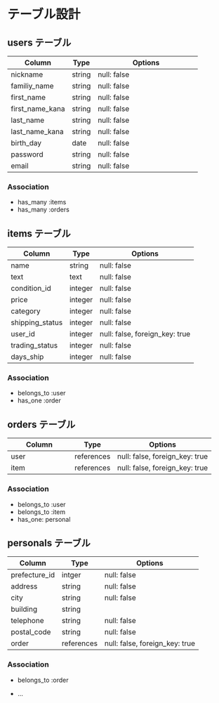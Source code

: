 # テーブル設計

## users テーブル

| Column          | Type       | Options                       |
| --------------- | -----------| ----------------------------- |
| nickname        | string     | null: false                   |
| familiy_name    | string     | null: false                   |
| first_name      | string     | null: false                   |
| first_name_kana | string     | null: false                   |
| last_name       | string     | null: false                   |
| last_name_kana  | string     | null: false                   |
| birth_day       | date       | null: false                   |
| password        | string     | null: false　　　　　　　　　    |
| email           | string     | null: false 　　　　　　　　　   |

### Association
- has_many :items
- has_many :orders

## items テーブル

| Column          | Type       | Options                       |
| --------------- | ---------- | ----------------------------- |
| name            | string     | null: false                   |
| text            | text       | null: false                   |
| condition_id    | integer    | null: false                   |
| price           | integer    | null: false                   |
| category        | integer    | null: false                   |
| shipping_status | integer    | null: false                   |
| user_id         | integer    | null: false, foreign_key: true|
| trading_status  | integer    | null: false                   |
| days_ship       | integer    | null: false                   |         prefecture_id     | integer    | null: false                 |

### Association
- belongs_to :user
- has_one :order

## orders テーブル

| Column        | Type       | Options                        |
| ------------- | ---------- | ------------------------------ |
| user　　　　　　| references | null: false, foreign_key: true |
| item     　　　| references | null: false, foreign_key: true |

### Association
- belongs_to :user
- belongs_to :item
- has_one: personal

## personals テーブル

| Column                  | Type      | Options             |   
| ----------------------- | ----------| -------------------- |
| prefecture_id           | intger    | null: false          |  
| address                 | string    | null: false          |
| city                    | string    | null: false          | 
| building                | string    |                      | 
| telephone               | string    | null: false          |  
| postal_code             | string    | null: false          | 
| order                   | references| null: false,  foreign_key: true |

### Association
- belongs_to :order


* ...



